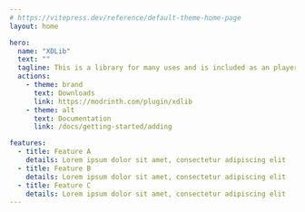 ```yaml
---
# https://vitepress.dev/reference/default-theme-home-page
layout: home

hero:
  name: "XDLib"
  text: ""
  tagline: This is a library for many uses and is included as an player counter for XDPXI's mods and modpacks!
  actions:
    - theme: brand
      text: Downloads
      link: https://modrinth.com/plugin/xdlib
    - theme: alt
      text: Documentation
      link: /docs/getting-started/adding

features:
  - title: Feature A
    details: Lorem ipsum dolor sit amet, consectetur adipiscing elit
  - title: Feature B
    details: Lorem ipsum dolor sit amet, consectetur adipiscing elit
  - title: Feature C
    details: Lorem ipsum dolor sit amet, consectetur adipiscing elit
---
```


